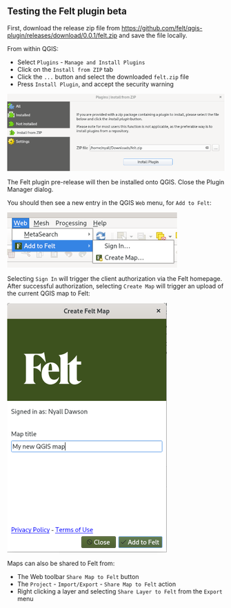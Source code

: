 ## Testing the Felt plugin beta

First, download the release zip file from https://github.com/felt/qgis-plugin/releases/download/0.0.1/felt.zip
and save the file locally.

From within QGIS:

- Select `Plugins` - `Manage and Install Plugins`
- Click on the `Install from ZIP` tab
- Click the `...` button and select the downloaded `felt.zip` file
- Press `Install Plugin`, and accept the security warning

![install from ZIP](install_from_zip.png)

The Felt plugin pre-release will then be installed onto QGIS. Close the Plugin
Manager dialog.

You should then see a new entry in the QGIS `Web` menu, for `Add to Felt`:

![Add to Felt menu](add_to_felt_menu.png)

Selecting `Sign In` will trigger the client authorization via the Felt homepage.
After successful authorization, selecting `Create Map` will trigger an upload
of the current QGIS map to Felt:

![Create new map](create_map.png)

Maps can also be shared to Felt from:

- The Web toolbar `Share Map to Felt` button
- The `Project` - `Import/Export` - `Share Map to Felt` action
- Right clicking a layer and selecting `Share Layer to Felt` from the `Export` menu